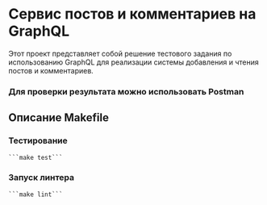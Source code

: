 # Сервис постов и комментариев на GraphQL

Этот проект представляет собой решение тестового задания по использованию GraphQL для реализации системы добавления и чтения постов и комментариев.

### Для проверки результата можно использовать Postman 

## Описание Makefile

### Тестирование

    ```make test```

### Запуск линтера

    ```make lint```
